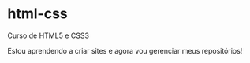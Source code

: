 # html-css
Curso de HTML5 e CSS3 

Estou aprendendo a criar sites e agora vou gerenciar meus repositórios!